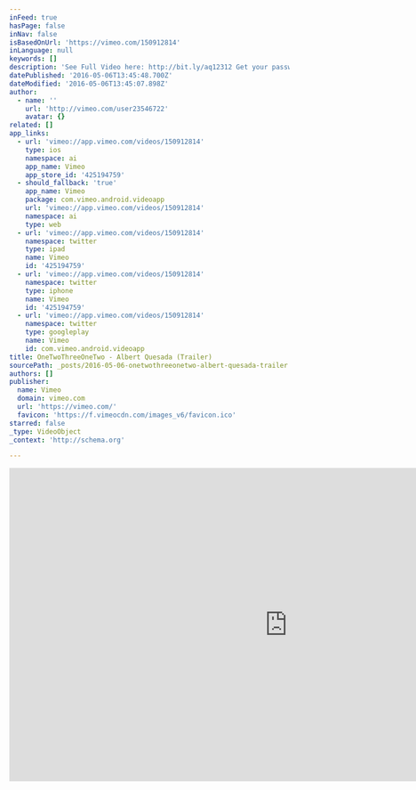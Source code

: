 ```yaml
---
inFeed: true
hasPage: false
inNav: false
isBasedOnUrl: 'https://vimeo.com/150912814'
inLanguage: null
keywords: []
description: 'See Full Video here: http://bit.ly/aq12312 Get your password by asking Albert at quesadaalbert@gmail.com website: https://veraalbert.wordpress.com/alberts-work/flamenco-2015/'
datePublished: '2016-05-06T13:45:48.700Z'
dateModified: '2016-05-06T13:45:07.898Z'
author:
  - name: ''
    url: 'http://vimeo.com/user23546722'
    avatar: {}
related: []
app_links:
  - url: 'vimeo://app.vimeo.com/videos/150912814'
    type: ios
    namespace: ai
    app_name: Vimeo
    app_store_id: '425194759'
  - should_fallback: 'true'
    app_name: Vimeo
    package: com.vimeo.android.videoapp
    url: 'vimeo://app.vimeo.com/videos/150912814'
    namespace: ai
    type: web
  - url: 'vimeo://app.vimeo.com/videos/150912814'
    namespace: twitter
    type: ipad
    name: Vimeo
    id: '425194759'
  - url: 'vimeo://app.vimeo.com/videos/150912814'
    namespace: twitter
    type: iphone
    name: Vimeo
    id: '425194759'
  - url: 'vimeo://app.vimeo.com/videos/150912814'
    namespace: twitter
    type: googleplay
    name: Vimeo
    id: com.vimeo.android.videoapp
title: OneTwoThreeOneTwo - Albert Quesada (Trailer)
sourcePath: _posts/2016-05-06-onetwothreeonetwo-albert-quesada-trailer.md
authors: []
publisher:
  name: Vimeo
  domain: vimeo.com
  url: 'https://vimeo.com/'
  favicon: 'https://f.vimeocdn.com/images_v6/favicon.ico'
starred: false
_type: VideoObject
_context: 'http://schema.org'

---
```

<iframe src="https://cdn.embedly.com/widgets/media.html?src=https%3A%2F%2Fplayer.vimeo.com%2Fvideo%2F150912814&amp;url=https%3A%2F%2Fvimeo.com%2F150912814&amp;image=http%3A%2F%2Fi.vimeocdn.com%2Fvideo%2F550556894_1280.jpg&amp;key=b7d04c9b404c499eba89ee7072e1c4f7&amp;type=text%2Fhtml&amp;schema=vimeo" width="1000" height="563" scrolling="no" frameborder="0" allowfullscreen="" style=""></iframe>